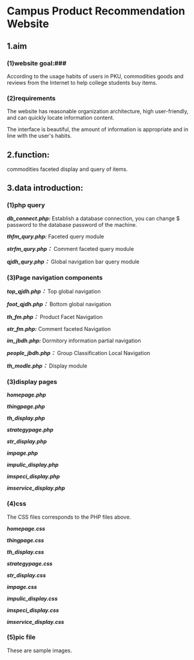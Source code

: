 # Campus Product Recommendation Website

## 1.aim

### (1)website goal:###
According to the usage habits of users in PKU, commodities goods and reviews from the Internet to help college students buy items. 

### (2)requirements ###

The website has reasonable organization architecture, high user-friendly, and can quickly locate information content.

The interface is beautiful, the amount of information is appropriate and in line with the user's habits.

## 2.function:

commodities faceted display and query of items.

## 3.data introduction:

### (1)php query ###
***db_connect.php:***	Establish a database connection, you can change $ password to the database password of the machine.

***thfm_qury.php:***    Faceted query module

***strfm_qury.php：***  Comment faceted query module

***qjdh_qury.php：***   Global navigation bar query module

### (3)Page navigation components ###
***top_qjdh.php：***    Top global navigation

***foot_qjdh.php：***   Bottom global navigation

***th_fm.php：***       Product Facet Navigation

***str_fm.php:***       Comment faceted Navigation

***im_jbdh.php:***      Dormitory information partial navigation

***people_jbdh.php：*** Group Classification Local Navigation

***th_modle.php：***    Display module
					
### (3)display pages ###	
***homepage.php***

***thingpage.php***	

***th_display.php***	

***strategypage.php***

***str_display.php***	

***impage.php***

***impulic_display.php***	

***imspeci_display.php***	

***imservice_display.php***	

### (4)css ###	
The CSS files corresponds to the PHP files above.

***homepage.css***

***thingpage.css***	

***th_display.css***	

***strategypage.css***	

***str_display.css***		

***impage.css***	

***impulic_display.css***	

***imspeci_display.css***	

***imservice_display.css***			

### (5)pic file ###
These are sample images.


